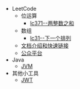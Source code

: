 - LeetCode
  - 位运算
    - [lc371--两整数之和](leetcode/位运算/lc371.md)
  - 数组
    - [lc31--下一个排列](leetcode/数组/lc31.md)
  - [文档介绍和快速链接](README.md)
  - [公众平台](CONTACT.md)
- Java
  - [JVM](JVM.md)
- 其他小工具
  - [JWT](jwt/README.md)